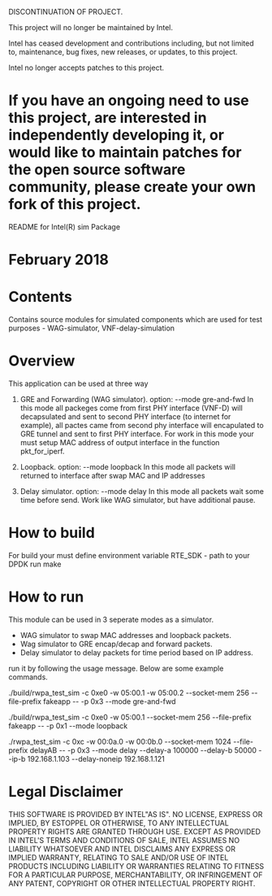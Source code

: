 DISCONTINUATION OF PROJECT.

This project will no longer be maintained by Intel.

Intel has ceased development and contributions including, but not limited to, maintenance, bug fixes, new releases, or updates, to this project. 

Intel no longer accepts patches to this project.

If you have an ongoing need to use this project, are interested in independently developing it, or would like to maintain patches for the open source software community, please create your own fork of this project. 
========================================================================
README for Intel(R) sim Package

February 2018
========================================================================


Contents
========

Contains source modules for simulated components which are used for test purposes
        - WAG-simulator, VNF-delay-simulation

Overview
========

This application can be used at three way
1) GRE and Forwarding (WAG simulator). option: --mode gre-and-fwd
In this mode all packeges come from first PHY interface (VNF-D) will decapsulated and sent to 
second PHY interface (to internet for example), all pactes came from second phy interface will 
encapulated to GRE tunnel and sent to first PHY interface. For work in this mode your must setup 
MAC address of output interface in the function pkt_for_iperf.

2) Loopback. option: --mode loopback
In this mode all packets will returned to interface after swap MAC and IP addresses

3) Delay simulator. option: --mode delay
In this mode all packets wait some time before send. Work like WAG simulator, but have additional pause.


How to build
============

For build your must define environment variable RTE_SDK - path to your DPDK
run make

How to run
==========
This module can be used in 3 seperate modes as a simulator.
* WAG simulator to swap MAC addresses and loopback packets.
* Wag simulator to GRE encap/decap and forward packets.
* Delay simulator to delay packets for time period based on IP address.


run it by following the usage message. Below are some example commands.

./build/rwpa_test_sim -c 0xe0 -w 05:00.1 -w 05:00.2 --socket-mem 256 --file-prefix fakeapp -- -p 0x3 --mode gre-and-fwd

./build/rwpa_test_sim -c 0xe0 -w 05:00.1 --socket-mem 256 --file-prefix fakeapp -- -p 0x1 --mode loopback

./rwpa_test_sim -c 0xc -w 00:0a.0 -w 00:0b.0 --socket-mem 1024 --file-prefix delayAB -- -p 0x3 --mode delay --delay-a 100000 --delay-b 50000 --ip-b 192.168.1.103 --delay-noneip 192.168.1.121


Legal Disclaimer
================

THIS SOFTWARE IS PROVIDED BY INTEL"AS IS". NO LICENSE, EXPRESS OR
IMPLIED, BY ESTOPPEL OR OTHERWISE, TO ANY INTELLECTUAL PROPERTY RIGHTS
ARE GRANTED THROUGH USE. EXCEPT AS PROVIDED IN INTEL'S TERMS AND
CONDITIONS OF SALE, INTEL ASSUMES NO LIABILITY WHATSOEVER AND INTEL
DISCLAIMS ANY EXPRESS OR IMPLIED WARRANTY, RELATING TO SALE AND/OR
USE OF INTEL PRODUCTS INCLUDING LIABILITY OR WARRANTIES RELATING TO
FITNESS FOR A PARTICULAR PURPOSE, MERCHANTABILITY, OR INFRINGEMENT
OF ANY PATENT, COPYRIGHT OR OTHER INTELLECTUAL PROPERTY RIGHT.
